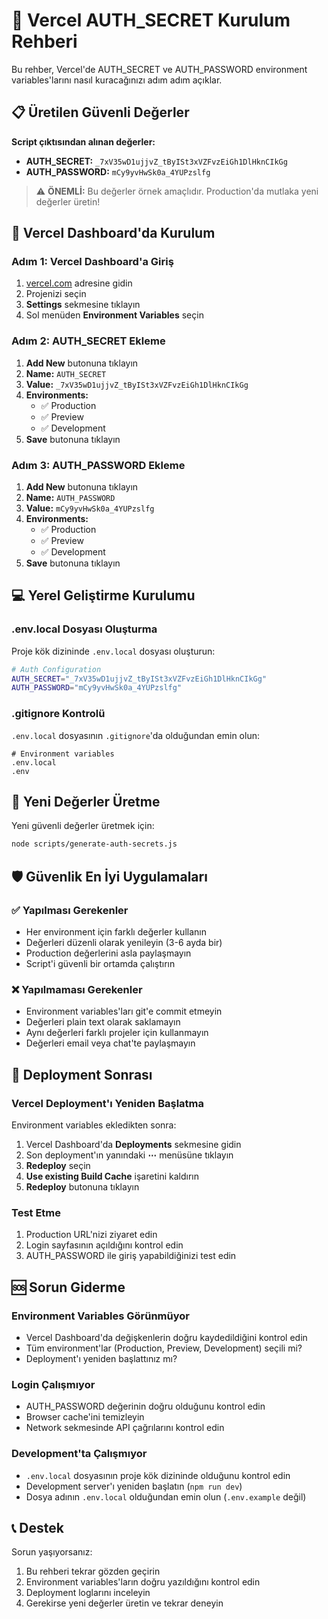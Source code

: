 # 🔐 Vercel AUTH_SECRET Kurulum Rehberi

Bu rehber, Vercel'de AUTH_SECRET ve AUTH_PASSWORD environment variables'larını nasıl kuracağınızı adım adım açıklar.

## 📋 Üretilen Güvenli Değerler

**Script çıktısından alınan değerler:**
- **AUTH_SECRET:** `_7xV35wD1ujjvZ_tByISt3xVZFvzEiGh1DlHknCIkGg`
- **AUTH_PASSWORD:** `mCy9yvHwSk0a_4YUPzslfg`

> ⚠️ **ÖNEMLİ:** Bu değerler örnek amaçlıdır. Production'da mutlaka yeni değerler üretin!

## 🚀 Vercel Dashboard'da Kurulum

### Adım 1: Vercel Dashboard'a Giriş
1. [vercel.com](https://vercel.com) adresine gidin
2. Projenizi seçin
3. **Settings** sekmesine tıklayın
4. Sol menüden **Environment Variables** seçin

### Adım 2: AUTH_SECRET Ekleme
1. **Add New** butonuna tıklayın
2. **Name:** `AUTH_SECRET`
3. **Value:** `_7xV35wD1ujjvZ_tByISt3xVZFvzEiGh1DlHknCIkGg`
4. **Environments:** 
   - ✅ Production
   - ✅ Preview  
   - ✅ Development
5. **Save** butonuna tıklayın

### Adım 3: AUTH_PASSWORD Ekleme
1. **Add New** butonuna tıklayın
2. **Name:** `AUTH_PASSWORD`
3. **Value:** `mCy9yvHwSk0a_4YUPzslfg`
4. **Environments:**
   - ✅ Production
   - ✅ Preview
   - ✅ Development
5. **Save** butonuna tıklayın

## 💻 Yerel Geliştirme Kurulumu

### .env.local Dosyası Oluşturma
Proje kök dizininde `.env.local` dosyası oluşturun:

```bash
# Auth Configuration
AUTH_SECRET="_7xV35wD1ujjvZ_tByISt3xVZFvzEiGh1DlHknCIkGg"
AUTH_PASSWORD="mCy9yvHwSk0a_4YUPzslfg"
```

### .gitignore Kontrolü
`.env.local` dosyasının `.gitignore`'da olduğundan emin olun:

```gitignore
# Environment variables
.env.local
.env
```

## 🔄 Yeni Değerler Üretme

Yeni güvenli değerler üretmek için:

```bash
node scripts/generate-auth-secrets.js
```

## 🛡️ Güvenlik En İyi Uygulamaları

### ✅ Yapılması Gerekenler
- Her environment için farklı değerler kullanın
- Değerleri düzenli olarak yenileyin (3-6 ayda bir)
- Production değerlerini asla paylaşmayın
- Script'i güvenli bir ortamda çalıştırın

### ❌ Yapılmaması Gerekenler
- Environment variables'ları git'e commit etmeyin
- Değerleri plain text olarak saklamayın
- Aynı değerleri farklı projeler için kullanmayın
- Değerleri email veya chat'te paylaşmayın

## 🔧 Deployment Sonrası

### Vercel Deployment'ı Yeniden Başlatma
Environment variables ekledikten sonra:

1. Vercel Dashboard'da **Deployments** sekmesine gidin
2. Son deployment'ın yanındaki **⋯** menüsüne tıklayın
3. **Redeploy** seçin
4. **Use existing Build Cache** işaretini kaldırın
5. **Redeploy** butonuna tıklayın

### Test Etme
1. Production URL'nizi ziyaret edin
2. Login sayfasının açıldığını kontrol edin
3. AUTH_PASSWORD ile giriş yapabildiğinizi test edin

## 🆘 Sorun Giderme

### Environment Variables Görünmüyor
- Vercel Dashboard'da değişkenlerin doğru kaydedildiğini kontrol edin
- Tüm environment'lar (Production, Preview, Development) seçili mi?
- Deployment'ı yeniden başlattınız mı?

### Login Çalışmıyor
- AUTH_PASSWORD değerinin doğru olduğunu kontrol edin
- Browser cache'ini temizleyin
- Network sekmesinde API çağrılarını kontrol edin

### Development'ta Çalışmıyor
- `.env.local` dosyasının proje kök dizininde olduğunu kontrol edin
- Development server'ı yeniden başlatın (`npm run dev`)
- Dosya adının `.env.local` olduğundan emin olun (`.env.example` değil)

## 📞 Destek

Sorun yaşıyorsanız:
1. Bu rehberi tekrar gözden geçirin
2. Environment variables'ların doğru yazıldığını kontrol edin
3. Deployment loglarını inceleyin
4. Gerekirse yeni değerler üretin ve tekrar deneyin